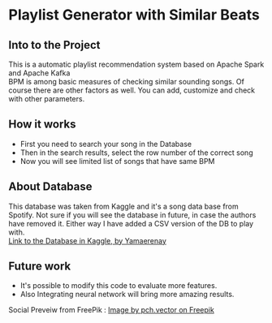 # Playlist Generator with Similar Beats
## Into to the Project
This is a automatic playlist recommendation system based on Apache Spark and Apache Kafka \
BPM is among basic measures of checking similar sounding songs. Of course there are other factors as well. You can add, customize and check with other parameters.
## How it works
- First you need to search your song in the Database
- Then in the search results, select the row number of the correct song
- Now you will see limited list of songs that have same BPM
## About Database
This database was taken from Kaggle and it's a song data base from Spotify. Not sure if you will see the database in future, in case the authors have removed it. Either way I have added a CSV version of the DB to play with. \
<a href="https://www.kaggle.com/yamaerenay/spotify-dataset-19212020-160k-tracks?select=tracks.csv">Link to the Database in Kaggle, by Yamaerenay</a>
## Future work
- It's possible to modify this code to evaluate more features.
- Also Integrating neural network will bring more amazing results.

Social Preveiw from FreePik : <a href="https://www.freepik.com/free-vector/happy-girl-wearing-headphones-enjoying-playlist-listening-music-mobile-phone-singing-songs_12291063.htm#fromView=search&page=1&position=3&uuid=26b60805-0527-4566-86c3-56f32d234ab4">Image by pch.vector on Freepik</a>
